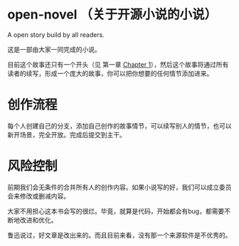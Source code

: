 # open-novel （关于开源小说的小说）

A open story build by all readers.

这是一部由大家一同完成的小说。

目前这个故事还只有一个开头（见 第一章 [Chapter 1](chapter-1.md)），然后这个故事将通过所有读者的续写，形成一个庞大的故事，你可以把你想要的任何情节添加进来。


# 创作流程

每个人创建自己的分支，添加自己创作的故事情节，可以续写别人的情节，也可以新开场景，完全开放。完成后提交到主干。


# 风险控制

前期我们会无条件的合并所有人的创作内容。如果小说写的好，我们可以成立委员会来修改或删减内容。

大家不用担心这本书会写的很烂。毕竟，就算是代码，开始都会有bug，都需要不断地改进和优化。

鲁迅说过，好文章是改出来的。而且目前来看，没有那一个来源软件是不优秀的。
